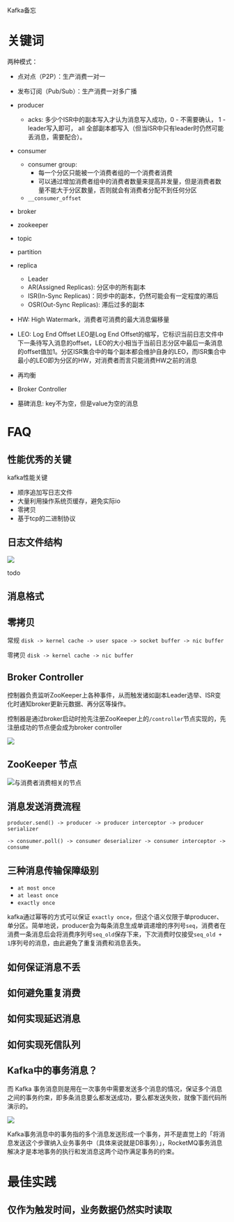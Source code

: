 Kafka备忘

# 关键词

两种模式：
- 点对点（P2P）：生产消费一对一
- 发布订阅（Pub/Sub）：生产消费一对多广播

- producer
    - acks: 多少个ISR中的副本写入才认为消息写入成功，0 - 不需要确认， 1 - leader写入即可， all 全部副本都写入（但当ISR中只有leader时仍然可能丢消息，需要配合）。
- consumer
    - consumer group:
        - 每一个分区只能被一个消费者组的一个消费者消费
        - 可以通过增加消费者组中的消费者数量来提高并发量，但是消费者数量不能大于分区数量，否则就会有消费者分配不到任何分区
    - `__consumer_offset`
- broker
- zookeeper

- topic
- partition
- replica
    - Leader
    - AR(Assigned Replicas): 分区中的所有副本
    - ISR(In-Sync Replicas)：同步中的副本，仍然可能会有一定程度的滞后
    - OSR(Out-Sync Replicas): 滞后过多的副本

- HW: High Watermark，消费者可消费的最大消息偏移量
- LEO: Log End Offset LEO是Log End Offset的缩写，它标识当前日志文件中下一条待写入消息的offset，LEO的大小相当于当前日志分区中最后一条消息的offset值加1。分区ISR集合中的每个副本都会维护自身的LEO，而ISR集合中最小的LEO即为分区的HW，对消费者而言只能消费HW之前的消息

- 再均衡
- Broker Controller
- 墓碑消息: key不为空，但是value为空的消息


# FAQ

## 性能优秀的关键

kafka性能关键
- 顺序追加写日志文件
- 大量利用操作系统页缓存，避免实际io
- 零拷贝
- 基于tcp的二进制协议

## 日志文件结构

![](.Kafka备忘.assets/2022-09-12-17-03-10.png)

todo

## 消息格式



## 零拷贝

常规 `disk -> kernel cache -> user space -> socket buffer -> nic buffer`

零拷贝 `disk -> kernel cache -> nic buffer`

## Broker Controller

控制器负责监听ZooKeeper上各种事件，从而触发诸如副本Leader选举、ISR变化时通知broker更新元数据、再分区等操作。

控制器是通过broker启动时抢先注册ZooKeeper上的`/controller`节点实现的，先注册成功的节点便会成为broker controller

![](.Kafka备忘.assets/2022-09-12-17-23-32.png)

## ZooKeeper 节点

![与消费者消费相关的节点](.Kafka备忘.assets/2022-09-12-21-09-12.png)

## 消息发送消费流程

```
producer.send() -> producer -> producer interceptor -> producer serializer 

-> consumer.poll() -> consumer deserializer -> consumer interceptor -> consume
```

## 三种消息传输保障级别

- `at most once`
- `at least once`
- `exactly once`

kafka通过幂等的方式可以保证 `exactly once`，但这个语义仅限于单producer、单分区。简单地说，producer会为每条消息生成单调递增的序列号`seq`，消费者在消费一条消息后会将消费序列号`seq_old`保存下来，下次消费时仅接受`seq_old + 1`序列号的消息，由此避免了重复消费和消息丢失。

## 如何保证消息不丢

## 如何避免重复消费

## 如何实现延迟消息

## 如何实现死信队列

## Kafka中的事务消息？

而 Kafka 事务消息则是用在一次事务中需要发送多个消息的情况，保证多个消息之间的事务约束，即多条消息要么都发送成功，要么都发送失败，就像下面代码所演示的。

![](.Kafka备忘.assets/2022-09-12-21-53-39.png)

Kafka事务消息中的事务指的多个消息发送形成一个事务，并不是直觉上的「将消息发送这个步骤纳入业务事务中（具体来说就是DB事务）」，RocketMQ事务消息解决才是本地事务的执行和发消息这两个动作满足事务的约束。

# 最佳实践

## 仅作为触发时间，业务数据仍然实时读取